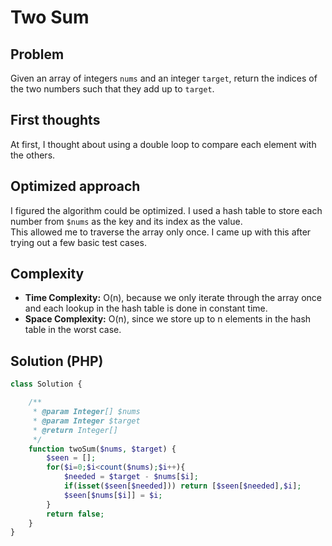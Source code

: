 # Two Sum

## Problem
Given an array of integers `nums` and an integer `target`, return the indices of the two numbers such that they add up to `target`.

## First thoughts
At first, I thought about using a double loop to compare each element with the others.

## Optimized approach
I figured the algorithm could be optimized. I used a hash table to store each number from `$nums` as the key and its index as the value.  
This allowed me to traverse the array only once. I came up with this after trying out a few basic test cases.

## Complexity
- **Time Complexity:** O(n), because we only iterate through the array once and each lookup in the hash table is done in constant time.
- **Space Complexity:** O(n), since we store up to n elements in the hash table in the worst case.

## Solution (PHP)
```php
class Solution {

    /**
     * @param Integer[] $nums
     * @param Integer $target
     * @return Integer[]
     */
    function twoSum($nums, $target) {
        $seen = [];
        for($i=0;$i<count($nums);$i++){
            $needed = $target - $nums[$i];
            if(isset($seen[$needed])) return [$seen[$needed],$i];
            $seen[$nums[$i]] = $i;    
        }
        return false;
    }
}